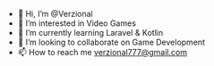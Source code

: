 - 👋 Hi, I’m @Verzional
- 👀 I’m interested in Video Games
- 🌱 I’m currently learning Laravel & Kotlin
- 💞️ I’m looking to collaborate on Game Development
- 📫 How to reach me verzional777@gmail.com

<!---
Verzional/Profile is a ✨ special ✨ repository because its `README.md` (this file) appears on your GitHub profile.
You can click the Preview link to take a look at your changes.
--->
